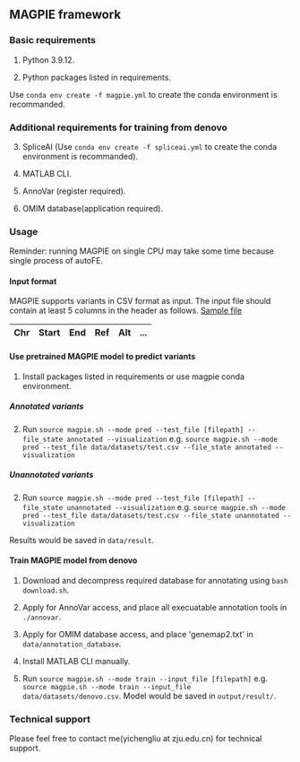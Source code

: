 ## MAGPIE framework
### Basic requirements 
1. Python 3.9.12.

2. Python packages listed in requirements.

Use `conda env create -f magpie.yml` to create the conda environment is recommanded. 

### Additional requirements for training from denovo
3. SpliceAI (Use `conda env create -f spliceai.yml` to create the conda environment is recommanded).

4. MATLAB CLI.
5. AnnoVar (register required).
6. OMIM database(application required).

### Usage
Reminder: running MAGPIE on single CPU may take some time because single process of autoFE.

#### Input format
MAGPIE supports variants in CSV format as input. The input file should contain at least 5 columns in the header as follows. [Sample file](data/datasets/test.csv)

|  Chr  | Start |  End  |  Ref  |  Alt  |  ...  |
| ----- | ----- | ----- | ----- | ----- | ----- |

#### Use pretrained MAGPIE model to predict variants

1. Install packages listed in requirements or use magpie conda environment.

##### Annotated variants

2. Run `source magpie.sh --mode pred --test_file [filepath] --file_state annotated --visualization` e.g. `source magpie.sh --mode pred --test_file data/datasets/test.csv --file_state annotated --visualization`


##### Unannotated variants

2. Run `source magpie.sh --mode pred --test_file [filepath] --file_state unannotated --visualization` e.g. `source magpie.sh --mode pred --test_file data/datasets/test.csv --file_state unannotated --visualization`

Results would be saved in `data/result`.


#### Train MAGPIE model from denovo
1. Download and decompress required database for annotating using `bash download.sh`.
2. Apply for AnnoVar access, and place all execuatable annotation tools in `./annovar`.
3. Apply for OMIM database access, and place 'genemap2.txt' in `data/annotation_database`.

4. Install MATLAB CLI manually.

5. Run `source magpie.sh --mode train --input_file [filepath]` e.g. `source magpie.sh --mode train --input_file data/datasets/denovo.csv`.
Model would be saved in `output/result/`.

### Technical support
Please feel free to contact me(yichengliu at zju.edu.cn) for technical support.